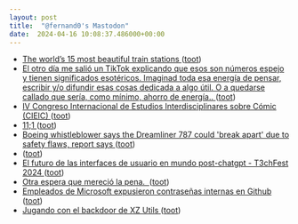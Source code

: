 ```yaml
---
layout: post
title:  "@fernand0's Mastodon"
date:  2024-04-16 10:08:37.486000+00:00
---
```

*  [The world’s 15 most beautiful train stations ](https://www.timeout.com/things-to-do/best-beautiful-train-stations-in-the-worl) ([toot](https://mastodon.social/@fernand0/112280346129083514))
*  [El otro día me salió un TikTok explicando que esos son números espejo y tienen significados esotéricos. Imaginad toda esa energía de pensar, escribir y/o difundir esas cosas dedicada a algo útil. O a quedarse callado que sería, como mínimo, ahorro de energía.. ](https://mastodon.social/@fernand0/112280306494373886) ([toot](https://mastodon.social/@fernand0/112280306494373886))
*  [IV Congreso Internacional de Estudios Interdisciplinares sobre Cómic (CIEIC) ](https://www.tebeosfera.com/promociones/iv_congreso_internacional_de_estudios_interdisciplinares_sobre_comic_cieic.htm) ([toot](https://mastodon.social/@fernand0/112280151296443744))
*  [11;1 ](https://mastodon.social/@fernand0/112280121205799420) ([toot](https://mastodon.social/@fernand0/112280121205799420))
*  [Boeing whistleblower says the Dreamliner 787 could 'break apart' due to safety flaws, report says  ](https://www.nbcnews.com/news/us-news/boeing-whistleblower-says-dreamliner-787-break-apart-due-safety-flaws-rcna14713) ([toot](https://mastodon.social/@fernand0/112280003988957831))
*  [ ](https://mastodon.social/users/fernand0/statuses/112279238709797048/activity) ([toot](https://mastodon.social/users/fernand0/statuses/112279238709797048/activity))
*  [El futuro de las interfaces de usuario en mundo post-chatgpt - T3chFest 2024 ](https://www.youtube.com/watch?v=Bv2_SMUgi0s&amp%3Bfeature=youtu.b) ([toot](https://mastodon.social/@fernand0/112278390976296300))
*  [Otra espera que mereció la pena.  ](https://avecesunafoto.wordpress.com/2024/04/15/otra-espera-que-merecio-la-pena) ([toot](https://mastodon.social/@fernand0/112278240823778695))
*  [Empleados de Microsoft expusieron contraseñas internas en Github ](https://unaaldia.hispasec.com/2024/04/empleados-de-microsoft-expusieron-contrasenas-internas-en-github.htm) ([toot](https://mastodon.social/@fernand0/112276396852860586))
*  [Jugando con el backdoor de XZ Utils ](https://www.hackplayers.com/2024/04/jugando-con-el-backdoor-de-xz-utils.htm) ([toot](https://mastodon.social/@fernand0/112276090749921396))
